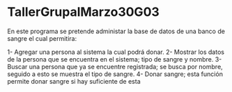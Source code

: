# TallerGrupalMarzo30G03

En este programa se pretende administar la base de datos de una banco de sangre el cual permitira:

   1- Agregar una persona al sistema la cual podrá donar.
   2- Mostrar los datos de la persona que se encuentra en el sistema; tipo de sangre y nombre.
   3- Buscar una persona que ya se encuentre registrada; se busca por nombre, seguido a esto se muestra el tipo de sangre.
   4- Donar sangre; esta función permite donar sangre si hay suficiente de esta
